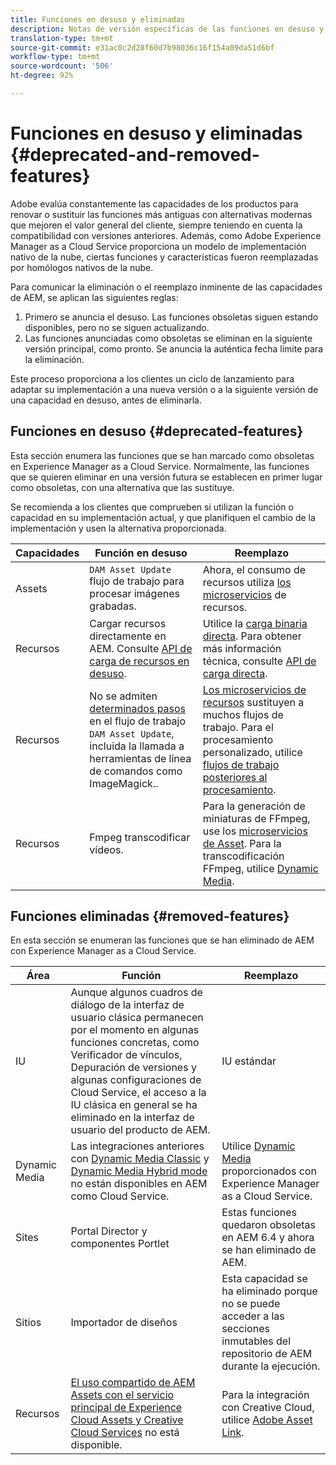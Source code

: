 ```yaml
---
title: Funciones en desuso y eliminadas
description: Notas de versión específicas de las funciones en desuso y eliminadas de Adobe Experience Manager as a Cloud Service.
translation-type: tm+mt
source-git-commit: e31ac0c2d28f60d7b98036c16f154a09da51d6bf
workflow-type: tm+mt
source-wordcount: '506'
ht-degree: 92%

---
```



# Funciones en desuso y eliminadas {#deprecated-and-removed-features}

Adobe evalúa constantemente las capacidades de los productos para renovar o sustituir las funciones más antiguas con alternativas modernas que mejoren el valor general del cliente, siempre teniendo en cuenta la compatibilidad con versiones anteriores. Además, como Adobe Experience Manager as a Cloud Service proporciona un modelo de implementación nativo de la nube, ciertas funciones y características fueron reemplazadas por homólogos nativos de la nube.

Para comunicar la eliminación o el reemplazo inminente de las capacidades de AEM, se aplican las siguientes reglas:

1. Primero se anuncia el desuso. Las funciones obsoletas siguen estando disponibles, pero no se siguen actualizando.
1. Las funciones anunciadas como obsoletas se eliminan en la siguiente versión principal, como pronto. Se anuncia la auténtica fecha límite para la eliminación.

Este proceso proporciona a los clientes un ciclo de lanzamiento para adaptar su implementación a una nueva versión o a la siguiente versión de una capacidad en desuso, antes de eliminarla.

## Funciones en desuso {#deprecated-features}

Esta sección enumera las funciones que se han marcado como obsoletas en Experience Manager as a Cloud Service. Normalmente, las funciones que se quieren eliminar en una versión futura se establecen en primer lugar como obsoletas, con una alternativa que las sustituye.

Se recomienda a los clientes que comprueben si utilizan la función o capacidad en su implementación actual, y que planifiquen el cambio de la implementación y usen la alternativa proporcionada.

| Capacidades | Función en desuso | Reemplazo |
| ------------ | ------------------ | ----------- |
| Assets | `DAM Asset Update` flujo de trabajo para procesar imágenes grabadas. | Ahora, el consumo de recursos utiliza [los microservicios](/help/assets/asset-microservices-overview.md) de recursos. |
| Recursos | Cargar recursos directamente en AEM. Consulte [API de carga de recursos en desuso](/help/assets/developer-reference-material-apis.md#deprecated-asset-upload-api). | Utilice la [carga binaria directa](/help/assets/add-assets.md). Para obtener más información técnica, consulte [API de carga directa](/help/assets/developer-reference-material-apis.md#upload-binary). |
| Recursos | No se admiten [determinados pasos](/help/assets/developer-reference-material-apis.md#post-processing-workflows-steps) en el flujo de trabajo `DAM Asset Update`, incluida la llamada a herramientas de línea de comandos como ImageMagick.. | [Los microservicios de recursos](/help/assets/asset-microservices-overview.md) sustituyen a muchos flujos de trabajo. Para el procesamiento personalizado, utilice [flujos de trabajo posteriores al procesamiento](/help/assets/asset-microservices-configure-and-use.md#post-processing-workflows). |
| Recursos | Fmpeg transcodificar vídeos. | Para la generación de miniaturas de FFmpeg, use los [microservicios de Asset](/help/assets/asset-microservices-overview.md). Para la transcodificación FFmpeg, utilice [Dynamic Media](/help/assets/manage-video-assets.md). |

## Funciones eliminadas {#removed-features}

En esta sección se enumeran las funciones que se han eliminado de AEM con Experience Manager as a Cloud Service.

| Área | Función | Reemplazo |
| ------------ | ------------------ | ----------- |
| IU | Aunque algunos cuadros de diálogo de la interfaz de usuario clásica permanecen por el momento en algunas funciones concretas, como Verificador de vínculos, Depuración de versiones y algunas configuraciones de Cloud Service, el acceso a la IU clásica en general se ha eliminado en la interfaz de usuario del producto de AEM. | IU estándar |
| Dynamic Media | Las integraciones anteriores con [Dynamic Media Classic](https://experienceleague.adobe.com/docs/experience-manager-65/administering/integration/scene7.html#integration) y [Dynamic Media Hybrid mode](https://experienceleague.adobe.com/docs/experience-manager-65/assets/dynamic/config-dynamic.html#dynamic) no están disponibles en AEM como Cloud Service. | Utilice [Dynamic Media](/help/assets/dynamic-media/dynamic-media.md) proporcionados con Experience Manager as a Cloud Service. |
| Sites | Portal Director y componentes Portlet | Estas funciones quedaron obsoletas en AEM 6.4 y ahora se han eliminado de AEM. |
| Sitios | Importador de diseños | Esta capacidad se ha eliminado porque no se puede acceder a las secciones inmutables del repositorio de AEM durante la ejecución. |
| Recursos | [El uso compartido de AEM Assets con el servicio principal de Experience Cloud Assets y Creative Cloud Services](https://docs.adobe.com/content/help/en/experience-manager-65/administering/integration/configure-assets-cc-integration.html) no está disponible. | Para la integración con Creative Cloud, utilice [Adobe Asset Link](https://helpx.adobe.com/es/enterprise/using/adobe-asset-link.html). |
